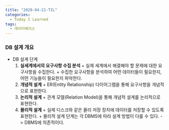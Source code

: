 ```yaml
---
title: "2020-04-21-TIL"
categories:
  - Today I Learned
tags:
  - 데이터베이스
---
```


### DB 설계 개요
- DB 설계 단계
    1. **실세계에서의 요구사항 수집 분석**
      + 실제 세계에서 해결해야 할 문제에 대한 요구사항을 수집한다.
      + 수집한 요구사항을 분석하여 어떤 데이터들이 필요한지, 어떤 기능들이 필요한지 파악한다.
    2. **개념적 설계**
      + ER(Entity Relationship) 다이어그램을 통해 요구사항을 개념적으로 표현한다.
    3. **논리적 설계**
      + 관계 모델(Relation Model)을 통해 개념적 설계를 논리적으로 표현한다.
    4. **물리적 설계**
      + 실제 디스크와 같은 물리 저장 장치에 데이터를 저장할 수 있도록 표현한다.
      + 물리적 설계 단계는 각 DBMS에 따라 설계 방법이 다를 수 있다. -> DBMS에 의존적이다.
  
